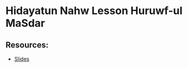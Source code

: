 # Hidayatun Nahw Lesson  Huruwf-ul MaSdar 



## Resources:
- [Slides](https://github.com/arshare/resources_balagha_pdfs)
